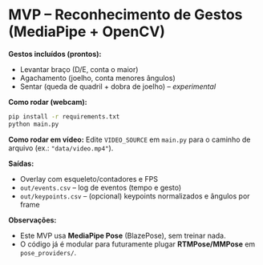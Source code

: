 # MVP – Reconhecimento de Gestos (MediaPipe + OpenCV)

**Gestos incluídos (prontos):**
- Levantar braço (D/E, conta o maior)
- Agachamento (joelho, conta menores ângulos)
- Sentar (queda de quadril + dobra de joelho) – *experimental*

**Como rodar (webcam):**
```bash
pip install -r requirements.txt
python main.py
```

**Como rodar em vídeo:**
Edite `VIDEO_SOURCE` em `main.py` para o caminho de arquivo (ex.: `"data/video.mp4"`).

**Saídas:**
- Overlay com esqueleto/contadores e FPS
- `out/events.csv` – log de eventos (tempo e gesto)
- `out/keypoints.csv` – (opcional) keypoints normalizados e ângulos por frame

**Observações:**
- Este MVP usa **MediaPipe Pose** (BlazePose), sem treinar nada.
- O código já é modular para futuramente plugar **RTMPose/MMPose** em `pose_providers/`.
